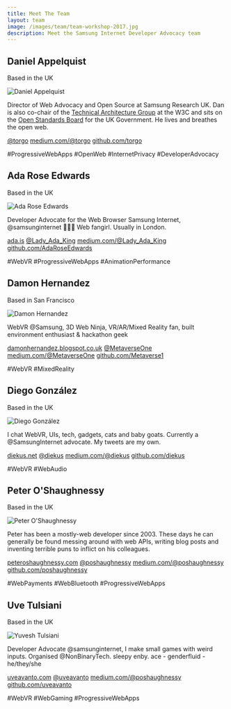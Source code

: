 ```yaml
---
title: Meet The Team
layout: team
image: /images/team/team-workshop-2017.jpg
description: Meet the Samsung Internet Developer Advocacy team
---
```

## Daniel Appelquist

<p class="location">Based in the UK</p>

<div class="profile">
  <img src="images/team/torgo.jpg" alt="Daniel Appelquist"/> 
  <p>Director of Web Advocacy and Open Source at Samsung Research UK. Dan is also co-chair of the <a href="http://w3.org/tag">Technical Architecture Group</a> at the W3C and sits on the <a href="https://www.gov.uk/government/groups/open-standards-board">Open Standards Board</a> for the UK Government. He lives and breathes the open web.</p>
  <p class="profile-links"><a class="twitter" href="https://twitter.com/torgo">@torgo</a> <a class="medium" href="https://medium.com/@torgo">medium.com/@torgo</a> <a class="github" href="https://github.com/torgo">github.com/torgo</a></p> 
  <p class="tags"><span>#ProgressiveWebApps</span> <span>#OpenWeb</span> <span>#InternetPrivacy</span> <span>#DeveloperAdvocacy</span></p>
</div> 

## Ada Rose Edwards

<p class="location">Based in the UK</p>

<div class="profile">
  <img src="images/team/ada.jpg" alt="Ada Rose Edwards"/>
  <p>Developer Advocate for the Web Browser Samsung Internet, @samsunginternet 💜💜💜 Web fangirl. Usually in London.</p>
  <p class="profile-links"><a class="home" href="https://ada.is/">ada.is</a> <a class="twitter" href="https://twitter.com/Lady_Ada_King">@Lady_Ada_King</a> <a class="medium" href="https://medium.com/@Lady_Ada_King">medium.com/@Lady_Ada_King</a> <a class="github" href="https://github.com/AdaRoseEdwards">github.com/AdaRoseEdwards</a></p>
  <p class="tags"><span>#WebVR</span> <span>#ProgressiveWebApps</span> <span>#AnimationPerformance</span></p>
</div>

## Damon Hernandez

<p class="location">Based in San Francisco</p>

<div class="profile">
  <img src="images/team/damon.png" alt="Damon Hernandez"/>
  <p>WebVR @Samsung, 3D Web Ninja, VR/AR/Mixed Reality fan, built environment enthusiast & hackathon geek</p>
  <p class="profile-links"><a class="home" href="http://damonhernandez.blogspot.co.uk/">damonhernandez.blogspot.co.uk</a> <a class="twitter" href="https://twitter.com/metaverseone">@MetaverseOne</a> <a class="medium" href="https://medium.com/@MetaverseOne">medium.com/@MetaverseOne</a> <a class="github" href="https://github.com/Metaverse1">github.com/Metaverse1</a></p>
  <p class="tags"><span>#WebVR</span> <span>#MixedReality</span></p>
</div>

## Diego González

<p class="location">Based in the UK</p>

<div class="profile">
  <img src="images/team/diego.jpg" alt="Diego González"/>
  <p>I chat WebVR, UIs, tech, gadgets, cats and baby goats. Currently a @SamsungInternet advocate. My tweets are my own.</p>
  <p class="profile-links"><a class="home" href="https://diekus.net">diekus.net</a> <a class="twitter" href="https://twitter.com/diekus">@diekus</a> <a class="medium" href="https://medium.com/@diekus">medium.com/@diekus</a> <a class="github" href="https://github.com/diekus">github.com/diekus</a></p>
  <p class="tags"><span>#WebVR</span> <span>#WebAudio</span></p>
</div>

## Peter O'Shaughnessy

<p class="location">Based in the UK</p>

<div class="profile">
  <img src="images/team/peter.jpg" alt="Peter O'Shaughnessy"/>
  <p>Peter has been a mostly-web developer since 2003. These days he can generally be found messing around with web APIs, writing blog posts and inventing terrible puns to inflict on his colleagues.</p>
  <p class="profile-links"><a class="home" href="https://peteroshaughnessy.com">peteroshaughnessy.com</a> <a class="twitter" href="https://twitter.com/poshaughnessy">@poshaughnessy</a> <a class="medium" href="https://medium.com/@poshaughnessy">medium.com/@poshaughnessy</a> <a class="github" href="https://github.com/poshaughnessy">github.com/poshaughnessy</a></p>
  <p class="tags"><span>#WebPayments</span> <span>#WebBluetooth</span> <span>#ProgressiveWebApps</span></p>
</div>

## Uve Tulsiani

<p class="location">Based in the UK</p>

<div class="profile">
  <img src="images/team/uve.jpg" alt="Yuvesh Tulsiani"/>
  <p>Developer Advocate @samsunginternet, I make small games with weird inputs. Organised @NonBinaryTech. sleepy enby. ace - genderfluid - he/they/she</p>
  <p class="profile-links"><a class="home" href="http://uveavanto.com">uveavanto.com</a> <a class="twitter" href="https://twitter.com/uveavanto">@uveavanto</a> <a class="medium" href="https://medium.com/@uveavanto">medium.com/@poshaughnessy</a> <a class="github" href="https://github.com/uveavanto">github.com/uveavanto</a></p>
  <p class="tags"><span>#WebVR</span> <span>#WebGaming</span> <span>#ProgressiveWebApps</span></p>
</div>
